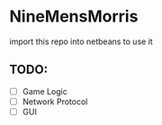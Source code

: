 # NineMensMorris

import this repo into netbeans to use it

## TODO:

- [ ] Game Logic
- [ ] Network Protocol
- [ ] GUI
